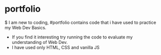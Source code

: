 # portfolio
$ I am new to coding, #portfolio contains code that i have used to practice my Web Dev Basics. 
* If you find it interesting try running the code to evaluate my understanding of Web Dev.
* I have used only HTML, CSS and vanilla JS 
